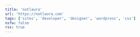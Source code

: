 ```yaml
---
title: 'notlaura'
url: 'https://notlaura.com'
tags: ['sites', 'developer', 'designer', 'wordpress', 'css']
nsfw: false
rss: true
---
```

